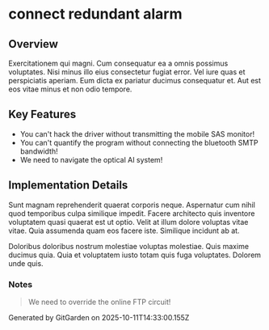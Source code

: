 # connect redundant alarm

## Overview
Exercitationem qui magni. Cum consequatur ea a omnis possimus voluptates. Nisi minus illo eius consectetur fugiat error. Vel iure quas et perspiciatis aperiam. Eum dicta ex pariatur ducimus consequatur et. Aut est eos vitae minus et non odio tempore.

## Key Features
- You can't hack the driver without transmitting the mobile SAS monitor!
- You can't quantify the program without connecting the bluetooth SMTP bandwidth!
- We need to navigate the optical AI system!

## Implementation Details
Sunt magnam reprehenderit quaerat corporis neque. Aspernatur cum nihil quod temporibus culpa similique impedit. Facere architecto quis inventore voluptatem quasi quaerat est ut optio. Velit at illum dolore voluptas vitae vitae. Quia assumenda quam eos facere iste. Similique incidunt ab at.
 Doloribus doloribus nostrum molestiae voluptas molestiae. Quis maxime ducimus quia. Quia et voluptatem iusto totam quis fuga voluptates. Dolorem unde quis.

### Notes
> We need to override the online FTP circuit!

Generated by GitGarden on 2025-10-11T14:33:00.155Z